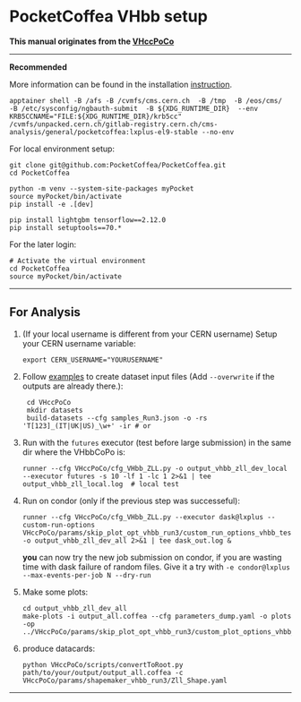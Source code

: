 # PocketCoffea VHbb setup
**This manual originates from the [VHccPoCo](https://github.com/cms-rwth/VHccPoCo)**

---
**Recommended**

More information can be found in the installation [instruction](https://pocketcoffea.readthedocs.io/en/latest/installation.html).

```
apptainer shell -B /afs -B /cvmfs/cms.cern.ch  -B /tmp  -B /eos/cms/  -B /etc/sysconfig/ngbauth-submit  -B ${XDG_RUNTIME_DIR}  --env KRB5CCNAME="FILE:${XDG_RUNTIME_DIR}/krb5cc" /cvmfs/unpacked.cern.ch/gitlab-registry.cern.ch/cms-analysis/general/pocketcoffea:lxplus-el9-stable --no-env

```

For local environment setup:

```
git clone git@github.com:PocketCoffea/PocketCoffea.git
cd PocketCoffea

python -m venv --system-site-packages myPocket
source myPocket/bin/activate
pip install -e .[dev]

pip install lightgbm tensorflow==2.12.0
pip install setuptools==70.*
```

For the later login:

```
# Activate the virtual environment
cd PocketCoffea
source myPocket/bin/activate
```

---
## For Analysis
1. (If your local username is different from your CERN username) Setup your CERN username variable:
    ```
    export CERN_USERNAME="YOURUSERNAME"
    ```

2. Follow [examples](https://pocketcoffea.readthedocs.io/en/latest/analysis_example.html) to create dataset input files (Add `--overwrite` if the outputs are already there.):

   ```
	cd VHccPoCo
	mkdir datasets
	build-datasets --cfg samples_Run3.json -o -rs 'T[123]_(IT|UK|US)_\w+' -ir # or
    ```
    
3. Run with the `futures` executor (test before large submission) in the same dir where the VHbbCoPo is:
    ```
    runner --cfg VHccPoCo/cfg_VHbb_ZLL.py -o output_vhbb_zll_dev_local --executor futures -s 10 -lf 1 -lc 1 2>&1 | tee output_vhbb_zll_local.log  # local test
    ```

4. Run on condor (only if the previous step was successeful):
    ``` 
    runner --cfg VHccPoCo/cfg_VHbb_ZLL.py --executor dask@lxplus --custom-run-options VHccPoCo/params/skip_plot_opt_vhbb_run3/custom_run_options_vhbb_test.yaml  -o output_vhbb_zll_dev_all 2>&1 | tee dask_out.log &

    ```
    
    **you** can now try the new job submission on condor, if you are wasting time with dask failure of random files. Give it a try with `-e condor@lxplus --max-events-per-job N --dry-run`
    

5. Make some plots:
   ```
   cd output_vhbb_zll_dev_all
   make-plots -i output_all.coffea --cfg parameters_dump.yaml -o plots -op ../VHccPoCo/params/skip_plot_opt_vhbb_run3/custom_plot_options_vhbb_ZLL.yaml
   ```
   
6. produce datacards:
     ```
     python VHccPoCo/scripts/convertToRoot.py path/to/your/output/output_all.coffea -c VHccPoCo/params/shapemaker_vhbb_run3/Zll_Shape.yaml
     ```
     
---